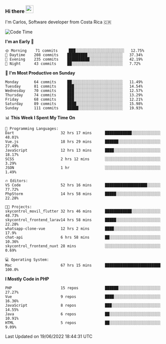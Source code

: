 ### Hi there <img src="https://media.giphy.com/media/hvRJCLFzcasrR4ia7z/giphy.gif" width="25px">

I'm Carlos, Software developer from Costa Rica 🇨🇷

<!--START_SECTION:waka-->
![Code Time](http://img.shields.io/badge/Code%20Time-0%20secs-blue)

**I'm an Early 🐤** 

```text
🌞 Morning    71 commits     ███░░░░░░░░░░░░░░░░░░░░░░   12.75% 
🌆 Daytime    208 commits    █████████░░░░░░░░░░░░░░░░   37.34% 
🌃 Evening    235 commits    ██████████░░░░░░░░░░░░░░░   42.19% 
🌙 Night      43 commits     ██░░░░░░░░░░░░░░░░░░░░░░░   7.72%

```
📅 **I'm Most Productive on Sunday** 

```text
Monday       64 commits     ██░░░░░░░░░░░░░░░░░░░░░░░   11.49% 
Tuesday      81 commits     ███░░░░░░░░░░░░░░░░░░░░░░   14.54% 
Wednesday    70 commits     ███░░░░░░░░░░░░░░░░░░░░░░   12.57% 
Thursday     74 commits     ███░░░░░░░░░░░░░░░░░░░░░░   13.29% 
Friday       68 commits     ███░░░░░░░░░░░░░░░░░░░░░░   12.21% 
Saturday     89 commits     ████░░░░░░░░░░░░░░░░░░░░░   15.98% 
Sunday       111 commits    █████░░░░░░░░░░░░░░░░░░░░   19.93%

```


📊 **This Week I Spent My Time On** 

```text
💬 Programming Languages: 
Dart                     32 hrs 17 mins      ████████████░░░░░░░░░░░░░   48.01% 
Vue.js                   18 hrs 29 mins      ██████░░░░░░░░░░░░░░░░░░░   27.49% 
JavaScript               12 hrs 13 mins      ████░░░░░░░░░░░░░░░░░░░░░   18.17% 
SCSS                     2 hrs 12 mins       ░░░░░░░░░░░░░░░░░░░░░░░░░   3.29% 
JSON                     1 hr                ░░░░░░░░░░░░░░░░░░░░░░░░░   1.49%

🔥 Editors: 
VS Code                  52 hrs 16 mins      ███████████████████░░░░░░   77.72% 
PhpStorm                 14 hrs 58 mins      █████░░░░░░░░░░░░░░░░░░░░   22.28%

🐱‍💻 Projects: 
skycontrol_movil_flutter 32 hrs 46 mins      ████████████░░░░░░░░░░░░░   48.73% 
skycontrol_frontend_larav14 hrs 58 mins      █████░░░░░░░░░░░░░░░░░░░░   22.28% 
whatsapp-clone-vue       12 hrs 2 mins       ████░░░░░░░░░░░░░░░░░░░░░   17.9% 
chat-api                 6 hrs 58 mins       ██░░░░░░░░░░░░░░░░░░░░░░░   10.36% 
skycontrol_frontend_nuxt 28 mins             ░░░░░░░░░░░░░░░░░░░░░░░░░   0.69%

💻 Operating System: 
Mac                      67 hrs 15 mins      █████████████████████████   100.0%

```

**I Mostly Code in PHP** 

```text
PHP                      15 repos            ██████░░░░░░░░░░░░░░░░░░░   27.27% 
Vue                      9 repos             ████░░░░░░░░░░░░░░░░░░░░░   16.36% 
JavaScript               8 repos             ███░░░░░░░░░░░░░░░░░░░░░░   14.55% 
Java                     6 repos             ██░░░░░░░░░░░░░░░░░░░░░░░   10.91% 
HTML                     5 repos             ██░░░░░░░░░░░░░░░░░░░░░░░   9.09%

```



 Last Updated on 19/06/2022 18:44:31 UTC
<!--END_SECTION:waka-->
